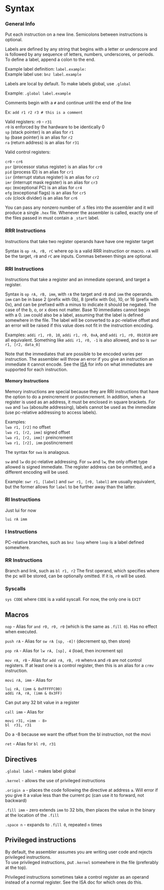# Syntax

### General Info

Put each instruction on a new line. Semicolons between instructions is optional.    

Labels are defined by any string that begins with a letter or underscore and is followed by any sequence of letters, numbers, underscores, or periods.
To define a label, append a colon to the end.

Example label definition: `label.example:`  
Example label use: `bnz label.example`  

Labels are local by default. To make labels global, use `.global`  

Example: `.global label.example`

Comments begin with a `#` and continue until the end of the line

Ex: `add r1 r2 r3 # this is a comment`

Valid registers: `r0` - `r31`  
`r0` is enforced by the hardware to be identically 0  
`sp` (stack pointer) is an alias for `r1`  
`bp` (base pointer)  is an alias for `r2`  
`ra` (return address) is an alias for `r31`

Valid control registers:

`cr0` - `cr6`  
`psr` (processor status register) is an alias for `cr0`  
`pid` (process ID) is an alias for `cr1`  
`isr` (interrupt status register) is an alias for `cr2`  
`imr` (interrupt mask register) is an alias for `cr3`  
`epc` (exceptional PC) is an alias for `cr4`  
`efg` (exceptional flags) is an alias for `cr5`  
`cdv` (clock divider) is an alias for `cr6`  

You can pass any nonzero number of .s files into the assembler and it will produce a single `.hex` file.
Whenever the assembler is called, exactly one of the files passed in must contain a `_start` label.

### RRR Instructions

Instructions that take two register operands have have one register target  

Syntax is `op rA, rB, rC` where op is a valid RRR instruction or macro. `rA` will be the target, `rB` and `rC` are inputs. Commas between things are optional.

### RRI Instructions

Instructions that take a register and an immediate operand, and target a register.

Syntax is `op rA, rB, imm`, with `rA` the target and `rB` and `imm` the operands. `imm` can be in base 2 (prefix with 0b), 8 (prefix with 0o), 10, or 16 (prefix with 0x), and can be prefixed with a minus to indicate it should be negated. The case of the b, o, or x does not matter. Base 10 immediates cannot begin with a 0. `imm` could also be a label, assuming that the label is defined somewhere in the file. The label will be converted to a pc-relative offset and an error will be raised if this value does not fit in the instruction encoding.

Examples:  `addi r1, r0, 10`, `addi r1, r0, 0xA`, and `addi r1, r0, 0b1010` are all equivalent. Something like `addi r1, r0, -1` is also allowed, and so is `swr r1, [r2, data_0]`

Note that the immediates that are possible to be encoded varies per instruction. The assembler will throw an error if you give an instruction an immediate it cannot encode. See the [ISA](https://github.com/b-Rocks2718/Dioptase/blob/main/docs/ISA.md) for info on what immediates are supported for each instruction. 

#### Memory Instructions

Memory instructions are special because they are RRI instructions that have the option to do a preincrement or postincrement. In addition, when a register is used as an address, it must be enclosed in square brackets. For `swa` and `lwa` (abosulte addressing), labels cannot be used as the immediate (use pc-relative addressing to access labels).  

Examples:  
`lwa r1, [r2]` no offset  
`lwa r1, [r2, imm]` signed offset  
`lwa r1, [r2, imm]!` preincrement  
`lwa r1, [r2], imm` postincrement  

The syntax for `swa` is analagous. 

`sw` and `lw` do pc-relative addressing.
For `sw` and `lw`, the only offset type allowed is signed immediate. The register address can be ommitted, and a different encoding will be used.

Example: `swr r1, [label]` and `swr r1, [r0, label]` are usually equivalent, but the former allows for `label` to be further away than the latter.  

### RI Instructions

Just lui for now

`lui rA imm`

### I Instructions

PC-relative branches, such as `bnz loop` where `loop` is a label defined somewhere.

### RR Instructions

Branch and link, such as `bl r1, r2`
The first operand, which specifies where the pc will be stored, can be optionally omitted. If it is, `r0` will be used.  

### Syscalls

`sys CODE` where `CODE` is a valid syscall. For now, the only one is `EXIT`

## Macros

`nop` - Alias for `and r0, r0, r0` (which is the same as `.fill 0`). Has no effect when executed.  

`push rA` - Alias for `sw rA [sp, -4]!` (decrement sp, then store)

`pop rA` - Alias for `lw rA, [sp], 4` (load, then increment sp)

`mov rA, rB` - Alias for `add rA, rB, r0` when`rA` and `rB` are not control registers. If at least one is a control register, then this is an alias for a `crmv` instruction.  

`movi rA, imm` - Alias for
```
lui rA, (imm & 0xFFFFFC00)
addi rA, rA, (imm & 0x3FF)
```

Can put any 32 bit value in a register

`call imm` - Alias for
```
movi r31, <imm - 8>
bl  r31, r31
```
Do a -8 because we want the offset from the bl instruction, not the movi

`ret` - Alias for  `bl r0, r31`

## Directives

`.global label` - makes label global

`.kernel` - allows the use of privileged instructions

`.origin a` - places the code following the directive at address `a`. Will error if you give it a value less than the current pc (can use it to forward, not backward)

`.fill imm` - zero extends `imm` to 32 bits, then places the value in the binary at the location of the `.fill`

`.space n` - expands to `.fill 0`, repeated `n` times

## Privileged instructions

By default, the assembler assumes you are writing user code and rejects privileged instructions.   
To use privileged instructions, put `.kernel` somewhere in the file (preferably at the top).

Privileged instructions sometimes take a control register as an operand 
instead of a normal register. See the ISA doc for which ones do this.